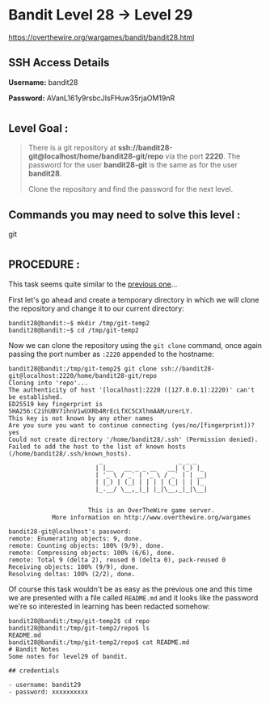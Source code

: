 # Bandit Level 28 -> Level 29 #

https://overthewire.org/wargames/bandit/bandit28.html

## SSH Access Details ##
**Username:**  bandit28

**Password:**  AVanL161y9rsbcJIsFHuw35rjaOM19nR

#

## Level Goal : ##
>There is a git repository at **ssh://bandit28-git@localhost/home/bandit28-git/repo** via the port **2220**. The password for the user **bandit28-git** is the same as for the user **bandit28**.
>
>Clone the repository and find the password for the next level.



## Commands you may need to solve this level : ##
git

#  
## PROCEDURE : ##

This task seems quite similar to the [previous one](Level27%20->%20Level28.md)...

First let's go ahead and create a temporary directory in which we will clone the repository and change it to our current directory:

```console
bandit28@bandit:~$ mkdir /tmp/git-temp2
bandit28@bandit:~$ cd /tmp/git-temp2
```

Now we can clone the repository using the `git clone` command, once again passing the port number as `:2220` appended to the hostname:

```console
bandit28@bandit:/tmp/git-temp2$ git clone ssh://bandit28-git@localhost:2220/home/bandit28-git/repo
Cloning into 'repo'...
The authenticity of host '[localhost]:2220 ([127.0.0.1]:2220)' can't be established.
ED25519 key fingerprint is SHA256:C2ihUBV7ihnV1wUXRb4RrEcLfXC5CXlhmAAM/urerLY.
This key is not known by any other names
Are you sure you want to continue connecting (yes/no/[fingerprint])? yes
Could not create directory '/home/bandit28/.ssh' (Permission denied).
Failed to add the host to the list of known hosts (/home/bandit28/.ssh/known_hosts).
                         _                     _ _ _
                        | |__   __ _ _ __   __| (_) |_
                        | '_ \ / _` | '_ \ / _` | | __|
                        | |_) | (_| | | | | (_| | | |_
                        |_.__/ \__,_|_| |_|\__,_|_|\__|


                      This is an OverTheWire game server.
            More information on http://www.overthewire.org/wargames

bandit28-git@localhost's password:
remote: Enumerating objects: 9, done.
remote: Counting objects: 100% (9/9), done.
remote: Compressing objects: 100% (6/6), done.
remote: Total 9 (delta 2), reused 0 (delta 0), pack-reused 0
Receiving objects: 100% (9/9), done.
Resolving deltas: 100% (2/2), done.
```


Of course this task wouldn't be as easy as the previous one and this time we are presented with a file called `README.md` and it looks like the password we're so interested in learning has been redacted somehow:

```console
bandit28@bandit:/tmp/git-temp2$ cd repo
bandit28@bandit:/tmp/git-temp2/repo$ ls
README.md
bandit28@bandit:/tmp/git-temp2/repo$ cat README.md
# Bandit Notes
Some notes for level29 of bandit.

## credentials

- username: bandit29
- password: xxxxxxxxxx
```

